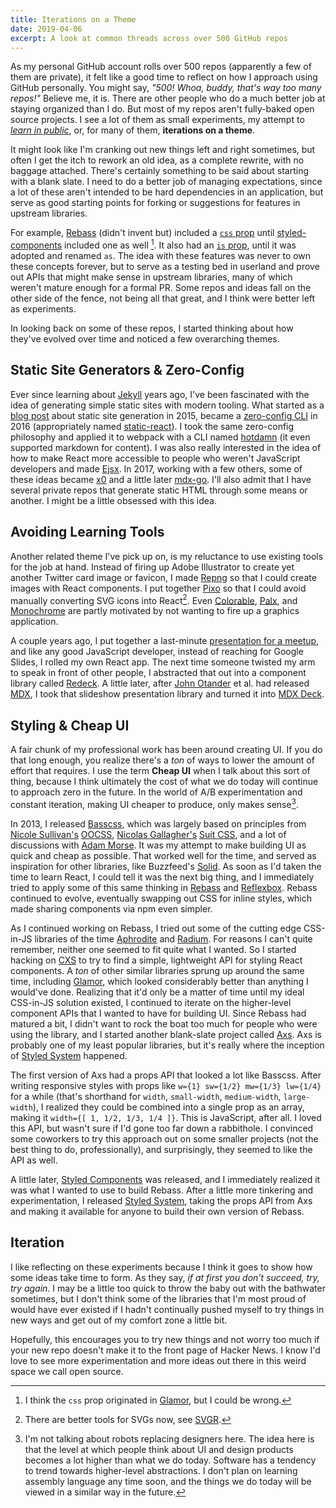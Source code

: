 ```yaml
---
title: Iterations on a Theme
date: 2019-04-06
excerpt: A look at common threads across over 500 GitHub repos
---
```


As my personal GitHub account rolls over 500 repos (apparently a few of them are private), it felt like a good time to reflect on how I approach using GitHub personally.
You might say, *"500! Whoa, buddy, that's way too many repos!"* Believe me, it is.
There are other people who do a much better job at staying organized than I do.
But most of my repos aren't fully-baked open source projects.
I see a lot of them as small experiments, my attempt to *[learn in public][]*, or, for many of them, **iterations on a theme**.

It might look like I'm cranking out new things left and right sometimes,
but often I get the itch to rework an old idea,
as a complete rewrite, with no baggage attached.
There's certainly something to be said about starting with a blank slate.
I need to do a better job of managing expectations,
since a lot of these aren't intended to be hard dependencies in an application,
but serve as good starting points for forking or suggestions for features in upstream libraries.

For example, [Rebass][] (didn't invent but) included a [`css` prop][] until [styled-components][] included one as well [^1].
It also had an [`is` prop][], until it was adopted and renamed `as`.
The idea with these features was never to own these concepts forever,
but to serve as a testing bed in userland and prove out APIs that might make sense in upstream libraries,
many of which weren't mature enough for a formal PR.
Some repos and ideas fall on the other side of the fence, not being all that great, and I think were better left as experiments.

In looking back on some of these repos, I started thinking about how they've evolved over time and noticed a few overarching themes.

[repos]: https://github.com/jxnblk/?tab=repositories
[learn in public]: https://gist.github.com/sw-yx/9720bd4a30606ca3ffb8d407113c0fe5
[rebass]: https://rebassjs.org
[`css` prop]: https://github.com/jxnblk/axs/commit/b54d8527e6e19ec1177cb8894af9870a84a16962
[`is` prop]: https://github.com/rebassjs/rebass/commit/3201fd119313214c0a16b167b81e4ae9a71c2e98
[array props]: https://github.com/jxnblk/axs/commit/5996eecedf7b4b2821cd1b4f5f8fe09efa684ac9
[styled-components]: https://styled-components.com

## Static Site Generators & Zero-Config

Ever since learning about [Jekyll][] years ago,
I've been fascinated with the idea of generating simple static sites with modern tooling.
What started as a [blog post][ssg-react] about static site generation in 2015, became a [zero-config CLI][] in 2016 (appropriately named [static-react][]).
I took the same zero-config philosophy and applied it to webpack with a CLI named [hotdamn][] (it even supported markdown for content).
I was also really interested in the idea of how to make React more accessible to people who weren't JavaScript developers and made [Ejsx][].
In 2017, working with a few others, some of these ideas became [x0][] and a little later [mdx-go][].
I'll also admit that I have several private repos that generate static HTML through some means or another.
I might be a little obsessed with this idea.

[hotdamn]: https://github.com/jxnblk/hotdamn
[static-react]: https://github.com/jxnblk/static-react
[x0]: https://github.com/c8r/x0
[mdx-go]: https://github.com/jxnblk/mdx-go
[ssg-react]: https://jxnblk.com/blog/static-site-generation-with-react-and-webpack
[zero-config cli]: https://jxnblk.com/blog/zero-configuration-react-static-site-generator/
[micro-react]: https://github.com/c8r/micro-react
[ejsx]: https://github.com/jxnblk/ejsx
[jekyll]: https://github.com/jekyll/jekyll
[gatsby]: https://gatsbyjs.org
<!--
How to I loop this in without clumping it in?

I might be a little obsessed with the idea of making performant websites and making that easier,
but I guess it's only appropriate that I've ended up at a place like [Gatsby][].
(which, by the way, is *so* much more than a static site generator)
-->

## Avoiding Learning Tools

Another related theme I've pick up on, is my reluctance to use existing tools for the job at hand.
Instead of firing up Adobe Illustrator to create yet another Twitter card image or favicon,
I made [Repng][] so that I could create images with React components.
I put together [Pixo][] so that I could avoid manually converting SVG icons into React[^2].
Even [Colorable][], [Palx][], and [Monochrome][] are partly motivated by not wanting to fire up a graphics application.

A couple years ago, I put together a last-minute [presentation for a meetup][react-design-tooling], and like any good JavaScript developer,
instead of reaching for Google Slides, I rolled my own React app.
The next time someone twisted my arm to speak in front of other people,
I abstracted that out into a component library called [Redeck][].
A little later, after [John Otander][] et al. had released [MDX][], I took that slideshow presentation library and turned it into [MDX Deck][].

[repng]: https://github.com/jxnblk/repng
[pixo]: https://github.com/c8r/pixo
[colorable]: https://colorable.jxnblk.com
[palx]: https://palx.jxnblk.com
[monochrome]: https://monochrome.jxnblk.com
[react-design-tooling]: https://github.com/jxnblk/react-design-tooling
[redeck]: https://github.com/jxnblk/redeck
[john otander]: https://github.com/johno
[mdx]: https://mdxjs.com
[mdx deck]: https://github.com/jxnblk/mdx-deck


## Styling & Cheap UI

A fair chunk of my professional work has been around creating UI.
If you do that long enough, you realize there's a *ton* of ways to lower the amount of effort that requires.
I use the term **Cheap UI** when I talk about this sort of thing,
because I think ultimately the cost of what we do today will continue to approach zero in the future.
In the world of A/B experimentation and constant iteration, making UI cheaper to produce, only makes sense[^3].

In 2013, I released [Basscss][], which was largely based on principles from [Nicole Sullivan's][nicole sullivan] [OOCSS][],
[Nicolas Gallagher's][nicolas gallagher] [Suit CSS][], and a lot of discussions with [Adam Morse][].
It was my attempt to make building UI as quick and cheap as possible.
That worked well for the time, and served as inspiration for other libraries, like Buzzfeed's [Solid][].
As soon as I'd taken the time to learn React, I could tell it was the next big thing,
and I immediately tried to apply some of this same thinking in [Rebass][] and [Reflexbox][].
Rebass continued to evolve, eventually swapping out CSS for inline styles,
which made sharing components via npm even simpler.

As I continued working on Rebass, I tried out some of the cutting edge CSS-in-JS libraries of the time [Aphrodite][] and [Radium][].
For reasons I can't quite remember, neither one seemed to fit quite what I wanted.
So I started hacking on [CXS][] to try to find a simple, lightweight API for styling React components.
A *ton* of other similar libraries sprung up around the same time, including [Glamor][],
which looked considerably better than anything I would've done.
Realizing that it'd only be a matter of time until my ideal CSS-in-JS solution existed,
I continued to iterate on the higher-level component APIs that I wanted to have for building UI.
Since Rebass had matured a bit, I didn't want to rock the boat too much for people who were using the library,
and I started another blank-slate project called [Axs][].
Axs is probably one of my least popular libraries, but it's really where the inception of [Styled System][] happened.

The first version of Axs had a props API that looked a lot like Basscss.
After writing responsive styles with props like `w={1} sw={1/2} mw={1/3} lw={1/4}` for a while
(that's shorthand for `width`, `small-width`, `medium-width`, `large-width`),
I realized they could be combined into a single prop as an array, making it `width={[ 1, 1/2, 1/3, 1/4 ]}`.
This is JavaScript, after all.
I loved this API, but wasn't sure if I'd gone too far down a rabbithole.
I convinced some coworkers to try this approach out on some smaller projects (not the best thing to do, professionally),
and surprisingly, they seemed to like the API as well.

A little later, [Styled Components][] was released,
and I immediately realized it was what I wanted to use to build Rebass.
After a little more tinkering and experimentation, I released [Styled System][],
taking the props API from Axs and making it available for anyone to build their own version of Rebass.

[Nicole Sullivan]: https://mobile.twitter.com/stubbornella/
[Nicolas Gallagher]: https://github.com/necolas
[Adam Morse]: https://github.com/mrmrs
[oocss]: https://github.com/stubbornella/oocss/wiki
[suit css]: https://github.com/suitcss/suit
[basscss]: http://basscss.com
[solid]: https://solid.buzzfeed.com/
[reflexbox]: https://github.com/jxnblk/reflexbox
[rebass]: https://rebassjs.org
[cxs]: https://github.com/cxs-css/cxs
[axs]: https://github.com/jxnblk/axs
[rebass grid]: https://github.com/rebassjs/grid
[styled system]: https://styled-system.com
[aphrodite]: https://github.com/Khan/aphrodite
[radium]: https://github.com/FormidableLabs/radium
[styled components]: https://styled-components.com


## Iteration

I like reflecting on these experiments because I think it goes to show how some ideas take time to form.
As they say, *if at first you don't succeed, try, try again*.
I may be a little too quick to throw the baby out with the bathwater sometimes,
but I don't think some of the libraries that I'm most proud of would have ever existed if I hadn't continually
pushed myself to try things in new ways and get out of my comfort zone a little bit.

Hopefully, this encourages you to try new things and not worry too much if your new repo doesn't make it to the front page of Hacker News.
I know I'd love to see more experimentation and more ideas out there in this weird space we call open source.


[^1]: I think the `css` prop originated in [Glamor][], but I could be wrong.
[^2]: There are better tools for SVGs now, see [SVGR][].
[^3]: I'm not talking about robots replacing designers here. The idea here is that the level at which people think about UI and design products becomes a lot higher than what we do today. Software has a tendency to trend towards higher-level abstractions. I don't plan on learning assembly language any time soon, and the things we do today will be viewed in a similar way in the future.

[glamor]: https://github.com/threepointone/glamor
[svgr]: https://github.com/smooth-code/svgr

